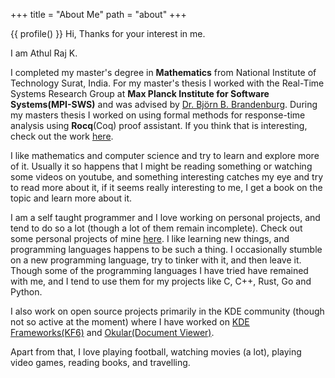 +++
title = "About Me"
path = "about"
+++

{{ profile() }}
Hi, Thanks for your interest in me.

I am Athul Raj K.

I completed my master's degree in **Mathematics** from
National Institute of Technology Surat, India. For my master's thesis I
worked with the Real-Time Systems Research Group at **Max Planck Institute
for Software Systems(MPI-SWS)** and was advised by
[Dr. Björn B. Brandenburg](https://people.mpi-sws.org/~bbb/). During my
masters thesis I worked on using formal methods for response-time analysis
using **Rocq**(Coq) proof assistant. If you think that is interesting, check
out the work [here](https://prosa.mpi-sws.org/).

I like mathematics and computer science and try to learn and explore more
of it. Usually it so happens that I might be reading something or watching
some videos on youtube, and something interesting catches my eye and try to
read more about it, if it seems really interesting to me, I get a book
on the topic and learn more about it.

I am a self taught programmer and I love working on personal projects,
and tend to do so a lot (though a lot of them remain incomplete). Check out
some personal projects of mine [here](https://github.com/krathul).
I like learning new things, and programming languages happens to be such a
thing. I occasionally stumble on a new programming language, try to tinker with
it, and then leave it. Though some of the programming languages I have tried
have remained with me, and I tend to use them for my projects like C, C++, Rust,
Go and Python.

I also work on open source projects primarily in the KDE community
(though not so active at the moment) where I have worked on [KDE
Frameworks(KF6)](https://develop.kde.org/products/frameworks/) and
[Okular(Document Viewer)](https://okular.kde.org/en-gb/).

Apart from that, I love playing football, watching movies (a lot), playing video games,
reading books, and travelling.
